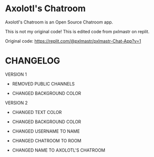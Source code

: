 # Axolotl's Chatroom
 Axolotl's Chatroom is an Open Source Chatroom app.





This is not my original code! This is edited code from pxlmastr on replit.

Original code: https://replit.com/@pxlmastr/pxlmastr-Chat-App?v=1





# **CHANGELOG**
VERSION 1
- REMOVED PUBLIC CHANNELS

- CHANGED BACKGROUND COLOR

VERSION 2

- CHANGED TEXT COLOR

- CHANGED BACKGROUND COLOR

- CHANGED USERNAME TO NAME

- CHANGED CHATROOM TO ROOM

- CHANGED NAME TO AXOLOTL'S CHATROOM
